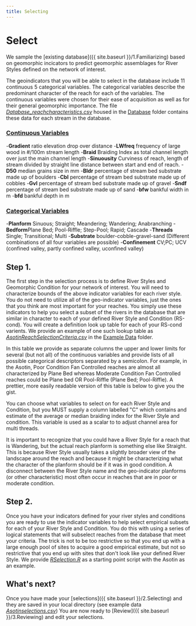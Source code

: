 ```yaml
---
title: Selecting
---
```


# Select

We sample the [existing database]({{ site.baseurl }}/1.Familiarizing) based on geomorphic incicators to predict geomorphic assemblages for River Styles defined on the  network of interest.  

The geoindicators that you will be able to select in the database include 11 continuous 5 categorical variables. The categorical variables describe the predominant character of the reach for each of the variables. The continuous variables were chosen for their ease of acquisition as well as for their general geomorphic importance. The file [*Database_reachcharacteristics.csv*](https://github.com/natalie-kramer/GeomorphicUpscale/blob/master/Database/Database_reachcharacteristics.csv) housed in the [Database](https://github.com/natalie-kramer/GeomorphicUpscale/tree/master/Database) folder contains these data for each stream in the database. 

### <u>Continuous Variables </u>
-**Gradient** ratio elevation drop over distance 
-**LWfreq** frequency of large wood in #/100m stream length
-**Braid** Braiding Index as total channel length over just the main channel length
-**Sinuousity** Curviness of reach, length of stream divided by straight line distance between start and end of reach.
-**D50**  median grains size in mm
-**Bldr** percentage of stream bed substrate made up of boulders
-**Cbl** percentage of stream bed substrate made up of cobbles
-**Gvl** percentage of stream bed substrate made up of gravel
-**Sndf** percentage of stream bed substrate made up of sand
-**bfw** bankful width in m
-**bfd** bankful depth in m

### <u>Categorical Variables</u>
-**Planform** Sinuous; Straight; Meandering; Wandering; Anabranching
-**Bedform**Plane Bed; Pool-Riffle; Step-Pool; Rapid; Cascade
-**Threads** Single; Transitional; Multi
-**Substrate** boulder-cobble-gravel-sand (Different combinations  of all four variables are possible)
-**Confinement** CV;PC; UCV (confined valley, partly confined valley, uconfined valley) 

## Step 1.
The first step in the selection process is to define River Styles and Geomorphic Condition for your network of interest.  You will need to characterize bounds of the above indicator variables for each river style.  You do not need to utilize all of the geo-indicator variables, just the ones that you think are most important for your reaches.  You simply use these indicators to help you select a subset of the rivers in the database that are similar in character to each of your defined River Style and Condition (RS-cond).  You will create a definition look up table for each of your RS-cond varients. We provide an example of one such lookup table as [*AsotinReachSelectionCriteria.csv*](https://github.com/natalie-kramer/GeomorphicUpscale/blob/master/ExampleData/AsotinReachSelectionCriteria.csv) in the [Example Data](https://github.com/natalie-kramer/GeomorphicUpscale/tree/master/ExampleData) folder. 

In this table we provide as separate columns the upper and lower limits for several (but not all) of the continuous variables and provide lists of all possible categorical descriptors separated by a semicolon.  For example, in the Asotin, Poor Condition Fan Controlled reaches are almost all characterized by Plane Bed whereas Moderate Condition Fan Controlled reaches could be Plane bed OR Pool-Riffle (Plane Bed; Pool-Riffle). A prettier, more easily readable version of this table is below  to give you the gist.  

You can choose what variables to select on for each River Style and Condition, but you MUST supply a column labelled "C" which contains and estimate of the average or median braiding index for the River Style and condition. This variable is used as a scalar to to adjust channel area for multi threads.

It is important to recognize that you could have a River Style for a reach that is Wandering, but the actual reach planform is something else like Straight.  This is because River Style usually takes a slightly broader view of the landscape around the reach and because it might be characterizing what the character of the planform should be if it was in good condition.  A disconnect between the River Style name and the geo-indicator planforms (or other characteristic) most often occur in reaches that are in poor or moderate condition.  

## Step 2.
Once you have your indicators defined for your river styles and conditions you are ready to use the indicator variables to help select empirical subsets for each of your River Style and Condition.  You do this with using a series of logical statements that will subselect reaches from the database that meet your criteria.  The trick is not to be too restrictive so that you end up with a large enough pool of sites to acquire a good empirical estimate, but not so restrictive that you end up with sites that don't look like your defined River Style.  We provide [*RSelection.R*](https://github.com/natalie-kramer/GeomorphicUpscale/blob/master/scripts/RSselection.R) as a starting point script with the Asotin as an example.

## What's next?
Once you have made your [selections]({{ site.baseurl }}/2.Selecting)  and they are saved in your local directory (see example data [*Asotinselections.csv*](https://github.com/natalie-kramer/GeomorphicUpscale/blob/master/ExampleData/Asotinselections.csv)) You are now ready to [Review]({{ site.baseurl }}/3.Reviewing) and edit your selections.






